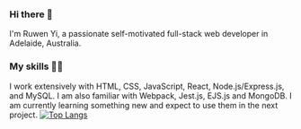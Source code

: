 ### Hi there 👋
I'm Ruwen Yi, a passionate self-motivated full-stack web developer in Adelaide, Australia. 

### My skills 💪🏼
I work extensively with HTML, CSS, JavaScript, React, Node.js/Express.js, and MySQL.
I am also familiar with Webpack, Jest.js, EJS.js and MongoDB.
I am currently learning something new and expect to use them in the next project.
[![Top Langs](https://github-readme-stats.vercel.app/api/top-langs/?username=Ruwen-Yi&layout=donut-vertical)](https://github.com/Ruwen-Yi/github-readme-stats)

<!--
### My Coding Stats
![Anurag's GitHub stats](https://github-readme-stats.vercel.app/api?username=Ruwen-Yi&hide=stars,contribs)
[![wakatime](https://wakatime.com/badge/user/018bad4e-ca4a-4e4e-8c3c-f945f885d9f1.svg)](https://wakatime.com/@018bad4e-ca4a-4e4e-8c3c-f945f885d9f1)
[![Harlok's WakaTime stats](https://github-readme-stats.vercel.app/api/wakatime?username=Ruwen)](https://github.com/Ruwen-Yi/github-readme-stats)


**Ruwen-Yi/Ruwen-Yi** is a ✨ _special_ ✨ repository because its `README.md` (this file) appears on your GitHub profile.

Here are some ideas to get you started:

- 🔭 I’m currently working on ...
- 🌱 I’m currently learning ...
- 👯 I’m looking to collaborate on ...
- 🤔 I’m looking for help with ...
- 💬 Ask me about ...
- 📫 How to reach me: ...
- 😄 Pronouns: ...
- ⚡ Fun fact: ...
-->
